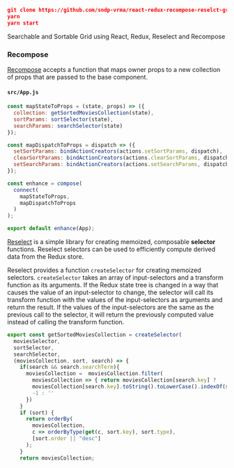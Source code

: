 
```json
git clone https://github.com/sndp-vrma/react-redux-recompose-reselct-grid.git
yarn
yarn start
```
Searchable and Sortable Grid using React, Redux, Reselect and Recompose


### Recompose
[Recompose](https://github.com/acdlite/recompose/blob/master/docs/API.md) accepts a function that maps owner props to a new collection of props that are passed to the base component.


#### `src/App.js`

```js
const mapStateToProps = (state, props) => ({
  collection: getSortedMoviesCollection(state),
  sortParams: sortSelector(state),
  searchParams: searchSelector(state)
});

const mapDispatchToProps = dispatch => ({
  setSortParams: bindActionCreators(actions.setSortParams, dispatch),
  clearSortParams: bindActionCreators(actions.clearSortParams, dispatch),
  setSearchParams: bindActionCreators(actions.setSearchParams, dispatch)
});

const enhance = compose(
  connect(
    mapStateToProps,
    mapDispatchToProps
  )
);

export default enhance(App);

```

[Reselect](https://github.com/reduxjs/reselect) is a simple library for creating memoized, composable **selector** functions. Reselect selectors can be used to efficiently compute derived data from the Redux store.

Reselect provides a function `createSelector` for creating memoized selectors. `createSelector` takes an array of input-selectors and a transform function as its arguments. If the Redux state tree is changed in a way that causes the value of an input-selector to change, the selector will call its transform function with the values of the input-selectors as arguments and return the result. If the values of the input-selectors are the same as the previous call to the selector, it will return the previously computed value instead of calling the transform function.

```js
export const getSortedMoviesCollection = createSelector(
  moviesSelector,
  sortSelector,
  searchSelector,
  (moviesCollection, sort, search) => {
    if(search && search.searchTerm){
      moviesCollection =  moviesCollection.filter(
        moviesCollection => { return moviesCollection[search.key] ?
        moviesCollection[search.key].toString().toLowerCase().indexOf(search.searchTerm.toString().toLowerCase()) >
        -1 : ''
      })
    }
    if (sort) {
      return orderBy(
        moviesCollection,
        c => orderByType(get(c, sort.key), sort.type),
        [sort.order || "desc"]
      );
    }
    return moviesCollection;
```

